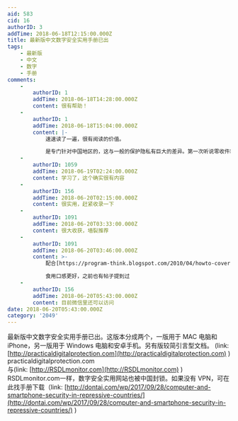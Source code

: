 ```yaml
---
aid: 583
cid: 16
authorID: 3
addTime: 2018-06-18T12:15:00.000Z
title: 最新版中文数字安全实用手册已出
tags:
    - 最新版
    - 中文
    - 数字
    - 手册
comments:
    -
        authorID: 1
        addTime: 2018-06-18T14:28:00.000Z
        content: 很有帮助！
    -
        authorID: 1
        addTime: 2018-06-18T15:04:00.000Z
        content: |-
            速速读了一遍，很有阅读的价值。

            是专门针对中国地区的，这与一般的保护隐私有巨大的差异。第一次听说零收件箱策略，觉得这个非常有价值。
    -
        authorID: 1059
        addTime: 2018-06-19T02:24:00.000Z
        content: 学习了，这个确实很有内容
    -
        authorID: 156
        addTime: 2018-06-20T02:15:00.000Z
        content: 很实用，赶紧收录一下
    -
        authorID: 1091
        addTime: 2018-06-20T03:33:00.000Z
        content: 很大收获，墙裂推荐
    -
        authorID: 1091
        addTime: 2018-06-20T03:46:00.000Z
        content: >-
            配合[https://program-think.blogspot.com/2010/04/howto-cover-your-tracks-0.html](https://program-think.blogspot.com/2010/04/howto-cover-your-tracks-0.html)  

            食用口感更好，之前也有帖子提到过
    -
        authorID: 156
        addTime: 2018-06-20T05:43:00.000Z
        content: 目前微信里还可以访问
date: 2018-06-20T05:43:00.000Z
category: '2049'
---
```


最新版中文数字安全实用手册已出。这版本分成两个，一版用于 MAC 电脑和 iPhone，另一版用于 Windows 电脑和安卓手机。另有版较简引言型文档。 (link: [http://practicaldigitalprotection.com](http://practicaldigitalprotection.com) ) practicaldigitalprotection.com  
与(link: [http://RSDLmonitor.com](http://RSDLmonitor.com) ) RSDLmonitor.com一样，数字安全实用网站也被中国封锁。如果没有 VPN，可在此找手册下载（link: [http://dontai.com/wp/2017/09/28/computer-and-smartphone-security-in-repressive-countries/](http://dontai.com/wp/2017/09/28/computer-and-smartphone-security-in-repressive-countries/) )
